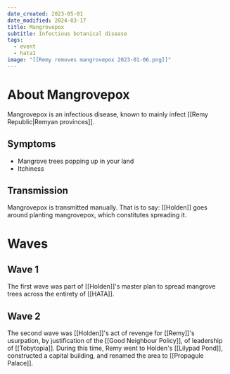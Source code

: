 ```yaml
---
date_created: 2023-05-01
date_modified: 2024-03-17
title: Mangrovepox
subtitle: Infectious botanical disease
tags:
  - event
  - hata1
image: "[[Remy removes mangrovepox 2023-01-06.png]]"
---
```


# About Mangrovepox

Mangrovepox is an infectious disease, known to mainly infect [[Remy Republic|Remyan provinces]].

## Symptoms

- Mangrove trees popping up in your land
- Itchiness

## Transmission

Mangrovepox is transmitted manually. That is to say: [[Holden]] goes around planting mangrovepox, which constitutes spreading it.

# Waves

## Wave 1

The first wave was part of [[Holden]]'s master plan to spread mangrove trees across the entirety of [[HATA]].

## Wave 2

The second wave was [[Holden]]'s act of revenge for [[Remy]]'s usurpation, by justification of the [[Good Neighbour Policy]], of leadership of [[Tobytopia]]. During this time, Remy went to Holden's [[Lilypad Pond]], constructed a capital building, and renamed the area to [[Propagule Palace]].